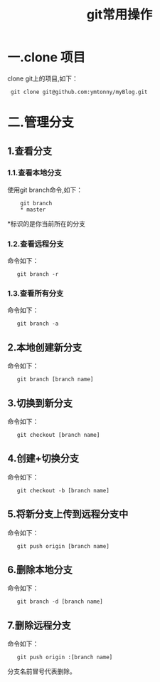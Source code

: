 ﻿---
title: git常用操作
categories:
 - 技术
tags:
 - git
---
# 一.clone 项目
clone git上的项目,如下：
``` branch
 git clone git@github.com:ymtonny/myBlog.git
```
# 二.管理分支
## 1.查看分支
<!--more-->
### 1.1.查看本地分支
使用git branch命令,如下：
``` branch
    git branch 
    * master
```
*标识的是你当前所在的分支
### 1.2.查看远程分支
命令如下：
``` branch
   git branch -r
```
### 1.3.查看所有分支
命令如下：
``` branch
   git branch -a
```
## 2.本地创建新分支
命令如下：
``` branch
   git branch [branch name]
```
## 3.切换到新分支
命令如下：
``` branch
   git checkout [branch name]
```
## 4.创建+切换分支
命令如下：
``` branch
   git checkout -b [branch name]
```
## 5.将新分支上传到远程分支中
命令如下：
``` branch
   git push origin [branch name]
```
## 6.删除本地分支
命令如下：
``` branch
   git branch -d [branch name]
```
## 7.删除远程分支
命令如下：
``` branch
   git push origin :[branch name]
```
分支名前冒号代表删除。
